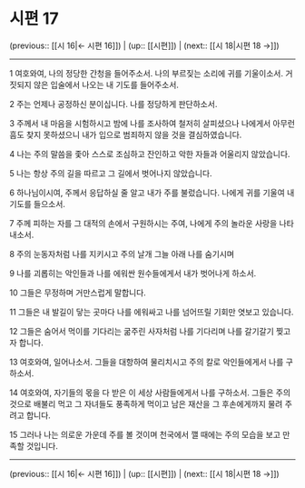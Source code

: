 # 시편 17

(previous:: [[시 16|← 시편 16]]) | (up:: [[시편]]) | (next:: [[시 18|시편 18 →]])

***




1 
여호와여, 나의 정당한 간청을 들어주소서. 나의 부르짖는 소리에 귀를 기울이소서. 거짓되지 않은 입술에서 나오는 내 기도를 들어주소서. 



2 
주는 언제나 공정하신 분이십니다. 나를 정당하게 판단하소서. 



3 
주께서 내 마음을 시험하시고 밤에 나를 조사하여 철저히 살피셨으나 나에게서 아무런 흠도 찾지 못하셨으니 내가 입으로 범죄하지 않을 것을 결심하였습니다. 



4 
나는 주의 말씀을 좇아 스스로 조심하고 잔인하고 악한 자들과 어울리지 않았습니다. 



5 
나는 항상 주의 길을 따르고 그 길에서 벗어나지 않았습니다. 



6 
하나님이시여, 주께서 응답하실 줄 알고 내가 주를 불렀습니다. 나에게 귀를 기울여 내 기도를 들으소서. 



7 
주께 피하는 자를 그 대적의 손에서 구원하시는 주여, 나에게 주의 놀라운 사랑을 나타내소서. 



8 
주의 눈동자처럼 나를 지키시고 주의 날개 그늘 아래 나를 숨기시며 



9 
나를 괴롭히는 악인들과 나를 에워싼 원수들에게서 내가 벗어나게 하소서. 



10 
그들은 무정하며 거만스럽게 말합니다. 



11 
그들은 내 발길이 닿는 곳마다 나를 에워싸고 나를 넘어뜨릴 기회만 엿보고 있습니다. 



12 
그들은 숨어서 먹이를 기다리는 굶주린 사자처럼 나를 기다리며 나를 갈기갈기 찢고자 합니다. 



13 
여호와여, 일어나소서. 그들을 대항하여 물리치시고 주의 칼로 악인들에게서 나를 구하소서. 



14 
여호와여, 자기들의 몫을 다 받은 이 세상 사람들에게서 나를 구하소서. 그들은 주의 것으로 배불리 먹고 그 자녀들도 풍족하게 먹이고 남은 재산을 그 후손에게까지 물려 주려고 합니다. 



15 
그러나 나는 의로운 가운데 주를 볼 것이며 천국에서 깰 때에는 주의 모습을 보고 만족할 것입니다.

***

(previous:: [[시 16|← 시편 16]]) | (up:: [[시편]]) | (next:: [[시 18|시편 18 →]])
